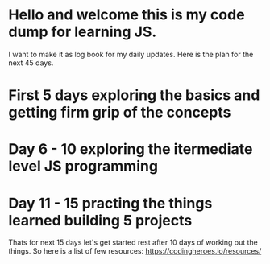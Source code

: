 # Hello and welcome this is my code dump for learning JS.
I want to make it as log book for my daily updates.
Here is the plan for the next 45 days.
# First 5 days exploring the basics and getting firm grip of the concepts
# Day 6 - 10 exploring the itermediate level JS programming
# Day 11 - 15 practing the things learned building 5 projects
Thats for next 15 days let's get started rest after 10 days of working out the things.
So here is a list of few resources: https://codingheroes.io/resources/
#